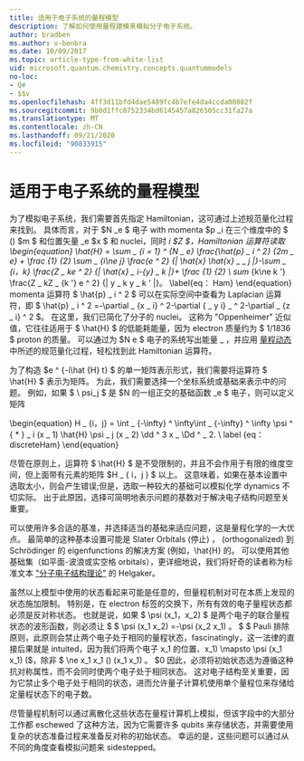 ```yaml
---
title: 适用于电子系统的量程模型
description: 了解如何使用量程建模来模拟分子电子系统。
author: bradben
ms.author: v-benbra
ms.date: 10/09/2017
ms.topic: article-type-from-white-list
uid: microsoft.quantum.chemistry.concepts.quantummodels
no-loc:
- Q#
- $$v
ms.openlocfilehash: 4ff3d11bfd4dae5489fc4b7efe4da4ccda00882f
ms.sourcegitcommit: 9b0d1ffc8752334bd6145457a826505cc31fa27a
ms.translationtype: MT
ms.contentlocale: zh-CN
ms.lasthandoff: 09/21/2020
ms.locfileid: "90833915"
---
```

# <a name="quantum-models-for-electronic-systems"></a>适用于电子系统的量程模型

为了模拟电子系统，我们需要首先指定 Hamiltonian，这可通过上述规范量化过程来找到。
具体而言，对于 $N _e $ 电子 with momenta $p _i 在三个维度中的 $ () $m $ 和位置矢量 _e $x $ 和 nuclei，同时 _i $Z $，Hamiltonian 运算符读取 \begin{equation} \hat{H} = \sum \_ {i = 1} ^ {N \_ e} \frac{\hat{p} \_ i ^ 2} {2m \_ e} + \frac {1} {2} \sum \_ {i\ne j} \frac{e ^ 2} {| \hat{x} \hat{x} \_ \_ j |}-\sum \_ {i，k} \frac{Z \_ ke ^ 2} {| \hat{x} \_ i-{y} \_ k |}+ \frac {1} {2} \ sum_ {k\ne k '} \frac{Z \_ kZ \_ {k '} e ^ 2} {| y \_ k y \_ k ' |}。 \label{eq： Ham} \end{equation} momenta 运算符 $ \hat{p} \_ i ^ 2 $ 可以在实际空间中查看为 Laplacian 运算符，即 $ \hat{p} \_ i ^ 2 =-\partial \_ {x \_ i} ^ 2-\partial { \_ y i} \_ ^ 2-\partial \_ {z \_ i} ^ 2 $。
在这里，我们已简化了分子的 nuclei。
这称为 "Oppenheimer" 近似值，它往往适用于 $ \hat{H} $ 的低能耗能量，因为 electron 质量约为 $ 1/1836 $ proton 的质量。
可以通过为 $N e $ 电子的系统写出能量 \_ ，并应用 [量程动态](xref:microsoft.quantum.chemistry.concepts.quantumdynamics)中所述的规范量化过程，轻松找到此 Hamiltonian 运算符。

为了构造 $e ^ {-i\hat {H} t} $ 的单一矩阵表示形式，我们需要将运算符 $ \hat{H} $ 表示为矩阵。
为此，我们需要选择一个坐标系统或基础来表示中的问题。
例如，如果 $ \ psi_j $ 是 $N 的一组正交的基础函数 _e $ 电子，则可以定义矩阵

\begin{equation} H \_ {i，j} = \int \_ {-\infty} ^ \infty\int \_ {-\infty} ^ \infty \psi ^ { \* } \_ i (x \_ 1) \hat{H} \psi \_ j (x \_ 2) \dd ^ 3 x \_ \Dd ^ \_ 2. \ label {eq： discreteHam} \end{equation}

尽管在原则上，运算符 $ \hat{H} $ 是不受限制的，并且不会作用于有限的维度空间，但上面带有元素的矩阵 $H \_ \{ i，j \} $ 以上。
这意味着，如果在基本设置中选取太小，则会产生错误;但是，选取一种较大的基础可以模拟化学 dynamics 不切实际。
出于此原因，选择可简明地表示问题的基数对于解决电子结构问题至关重要。

可以使用许多合适的基准，并选择适当的基础来适应问题，这是量程化学的一大优点。
最简单的这种基本设置可能是 Slater Orbitals (停止) ， (orthogonalized) 到 Schrödinger 的 eigenfunctions 的解决方案 (例如，\hat{H} 的。
可以使用其他基础集（如平面-波浪或实空格 orbitals），更详细地说，我们将好奇的读者称为标准文本 ["分子电子结构理论"](https://onlinelibrary.wiley.com/doi/book/10.1002/9781119019572) 的 Helgaker。

虽然以上模型中使用的状态看起来可能是任意的，但量程机制对可在本质上发现的状态施加限制。
特别是，在 electron 标签的交换下，所有有效的电子量程状态都必须是反对称状态。
也就是说，如果 $ \psi (x_1，x_2) $ 是两个电子的联合量程状态的波形函数，则必须让 $ $ \psi (x_1 x_2) =-\psi (x_2 x_1) 。
$ $ Pauli 排除原则，此原则会禁止两个电子处于相同的量程状态，fascinatingly，这一法律的直接后果就是 intuited，因为我们将两个电子 x_1 的位置、x_1) \mapsto \psi (x_1 x_1)  ($，除非 $ \ne x_1 x_1 ()  (x_1 x_1) 。 $0
因此，必须将初始状态选为遵循这种抗对称属性，而不会同时使两个电子处于相同状态。
这对电子结构至关重要，因为它禁止多个电子处于相同的状态，进而允许量子计算机使用单个量程位来存储给定量程状态下的电子数。

尽管量程机制可以通过离散化这些状态在量程计算机上模拟，但该字段中的大部分工作都 eschewed 了这种方法，因为它需要许多 qubits 来存储状态，并需要使用复杂的状态准备过程来准备反对称的初始状态。
幸运的是，这些问题可以通过从不同的角度查看模拟问题来 sidestepped。
